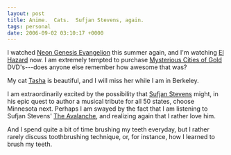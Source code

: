 ```yaml
---
layout: post
title: Anime.  Cats.  Sufjan Stevens, again.
tags: personal
date: 2006-09-02 03:10:17 +0000
---
```


I watched <a href="http://en.wikipedia.org/wiki/Neon_Genesis_Evangelion">Neon Genesis Evangelion</a> this summer again, and I'm watching <a href="http://en.wikipedia.org/wiki/El-Hazard">El Hazard</a> now.  I am extremely tempted to purchase <a href="http://en.wikipedia.org/wiki/The_Mysterious_Cities_of_Gold">Mysterious Cities of Gold</a> DVD's---does anyone else remember how awesome that was?

My cat <a href="http://www.math.uchicago.edu/~fowler/gallery/view_photo.php?full=1&set_albumName=tasha&id=DCP_0003">Tasha</a> is beautiful, and I will miss her while I am in Berkeley.

I am extraordinarily excited by the possibility that <a href="http://en.wikipedia.org/wiki/Sufjan_Stevens">Sufjan Stevens</a> might, in his epic quest to author a musical tribute for all 50 states, choose Minnesota next.  Perhaps I am swayed by the fact that I am listening to Sufjan Stevens' <a href="http://en.wikipedia.org/wiki/The_Avalanche">The Avalanche</a>, and realizing again that I rather love him.

And I spend quite a bit of time brushing my teeth everyday, but I rather rarely discuss toothbrushing technique, or, for instance, how I learned to brush my teeth.

